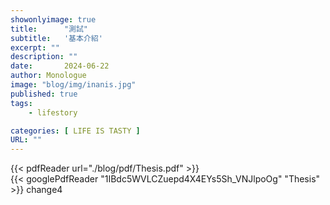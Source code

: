```yaml
---
showonlyimage: true
title:      "測試"
subtitle:   '基本介紹'
excerpt: ""
description: ""
date:       2024-06-22
author: Monologue    
image: "blog/img/inanis.jpg"
published: true 
tags:
    - lifestory

categories: [ LIFE IS TASTY ]
URL: ""
---
```

{{< pdfReader url="./blog/pdf/Thesis.pdf" >}}  
{{< googlePdfReader "1IBdc5WVLCZuepd4X4EYs5Sh_VNJlpoOg" "Thesis" >}}
change4
<!--more-->
